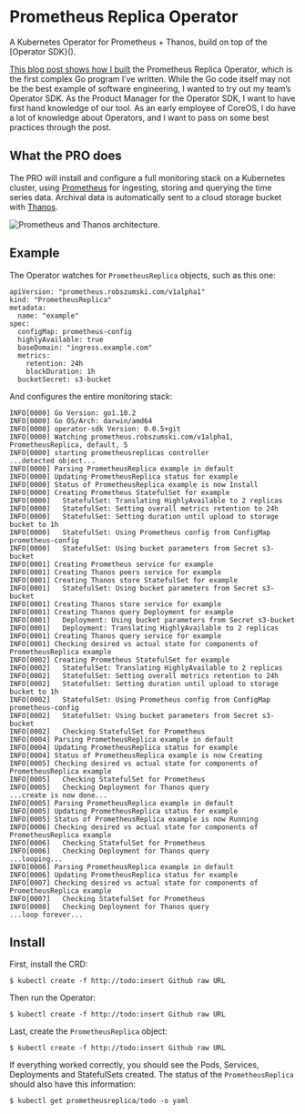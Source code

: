 # Prometheus Replica Operator

A Kubernetes Operator for Prometheus + Thanos, build on top of the [Operator SDK}().

[This blog post shows how I built](https://robszumski.com/building-an-operator/) the Prometheus Replica Operator, which is the first complex Go program I’ve written. While the Go code itself may not be the best example of software engineering, I wanted to try out my team’s Operator SDK. As the Product Manager for the Operator SDK, I want to have first hand knowledge of our tool. As an early employee of CoreOS, I do have a lot of knowledge about Operators, and I want to pass on some best practices through the post.

## What the PRO does

The PRO will install and configure a full monitoring stack on a Kubernetes cluster, using [Prometheus](https://prometheus.io/) for ingesting, storing and querying the time series data. Archival data is automatically sent to a cloud storage bucket with [Thanos](https://github.com/improbable-eng/thanos).

<img src="https://robszumski.com/building-an-operator/thanos-single-cluster.svg" alt="Prometheus and Thanos architecture." />

## Example

The Operator watches for `PrometheusReplica` objects, such as this one:

```
apiVersion: "prometheus.robszumski.com/v1alpha1"
kind: "PrometheusReplica"
metadata:
  name: "example"
spec:
  configMap: prometheus-config
  highlyAvailable: true
  baseDomain: "ingress.example.com"
  metrics:
    retention: 24h
    blockDuration: 1h
  bucketSecret: s3-bucket
```
  
And configures the entire monitoring stack:

```
INFO[0000] Go Version: go1.10.2
INFO[0000] Go OS/Arch: darwin/amd64
INFO[0000] operator-sdk Version: 0.0.5+git
INFO[0000] Watching prometheus.robszumski.com/v1alpha1, PrometheusReplica, default, 5
INFO[0000] starting prometheusreplicas controller
...detected object...
INFO[0000] Parsing PrometheusReplica example in default
INFO[0000] Updating PrometheusReplica status for example
INFO[0000] Status of PrometheusReplica example is now Install
INFO[0000] Creating Prometheus StatefulSet for example
INFO[0000]   StatefulSet: Translating HighlyAvailable to 2 replicas
INFO[0000]   StatefulSet: Setting overall metrics retention to 24h
INFO[0000]   StatefulSet: Setting duration until upload to storage bucket to 1h
INFO[0000]   StatefulSet: Using Prometheus config from ConfigMap prometheus-config
INFO[0000]   StatefulSet: Using bucket parameters from Secret s3-bucket
INFO[0001] Creating Prometheus service for example
INFO[0001] Creating Thanos peers service for example
INFO[0001] Creating Thanos store StatefulSet for example
INFO[0001]   StatefulSet: Using bucket parameters from Secret s3-bucket
INFO[0001] Creating Thanos store service for example
INFO[0001] Creating Thanos query Deployment for example
INFO[0001]   Deployment: Using bucket parameters from Secret s3-bucket
INFO[0001]   Deployment: Translating HighlyAvailable to 2 replicas
INFO[0001] Creating Thanos query service for example
INFO[0001] Checking desired vs actual state for components of PrometheusReplica example
INFO[0002] Creating Prometheus StatefulSet for example
INFO[0002]   StatefulSet: Translating HighlyAvailable to 2 replicas
INFO[0002]   StatefulSet: Setting overall metrics retention to 24h
INFO[0002]   StatefulSet: Setting duration until upload to storage bucket to 1h
INFO[0002]   StatefulSet: Using Prometheus config from ConfigMap prometheus-config
INFO[0002]   StatefulSet: Using bucket parameters from Secret s3-bucket
INFO[0002]   Checking StatefulSet for Prometheus
INFO[0004] Parsing PrometheusReplica example in default
INFO[0004] Updating PrometheusReplica status for example
INFO[0004] Status of PrometheusReplica example is now Creating
INFO[0005] Checking desired vs actual state for components of PrometheusReplica example
INFO[0005]   Checking StatefulSet for Prometheus
INFO[0005]   Checking Deployment for Thanos query
...create is now done...
INFO[0005] Parsing PrometheusReplica example in default
INFO[0005] Updating PrometheusReplica status for example
INFO[0005] Status of PrometheusReplica example is now Running
INFO[0006] Checking desired vs actual state for components of PrometheusReplica example
INFO[0006]   Checking StatefulSet for Prometheus
INFO[0006]   Checking Deployment for Thanos query
...looping...
INFO[0006] Parsing PrometheusReplica example in default
INFO[0006] Updating PrometheusReplica status for example
INFO[0007] Checking desired vs actual state for components of PrometheusReplica example
INFO[0007]   Checking StatefulSet for Prometheus
INFO[0008]   Checking Deployment for Thanos query
...loop forever...
  ```
  
## Install

First, install the CRD:

```
$ kubectl create -f http://todo:insert Github raw URL
```

Then run the Operator:

```
$ kubectl create -f http://todo:insert Github raw URL
```

Last, create the `PrometheusReplica` object:

```
$ kubectl create -f http://todo:insert Github raw URL
```

If everything worked correctly, you should see the Pods, Services, Deployments and StatefulSets created. The status of the `PrometheusReplica` should also have this information:

```
$ kubectl get prometheusreplica/todo -o yaml
```
